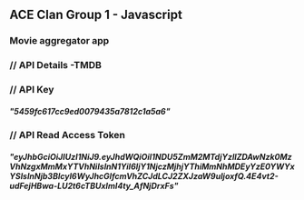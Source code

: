 ## ACE Clan Group 1 - Javascript
### Movie aggregator app

### // API Details -TMDB
### // API Key
##### "5459fc617cc9ed0079435a7812c1a5a6"
### // API Read Access Token
##### "eyJhbGciOiJIUzI1NiJ9.eyJhdWQiOiI1NDU5ZmM2MTdjYzllZDAwNzk0MzVhNzgxMmMxYTVhNiIsInN1YiI6IjY1NjczMjhjYThiMmNhMDEyYzE0YWYxYSIsInNjb3BlcyI6WyJhcGlfcmVhZCJdLCJ2ZXJzaW9uIjoxfQ.4E4vt2-udFejHBwa-LU2t6cTBUxImI4ty_AfNjDrxFs"